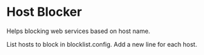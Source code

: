 # Host Blocker

Helps blocking web services based on host name.

List hosts to block in blocklist.config. Add a new line for each host.